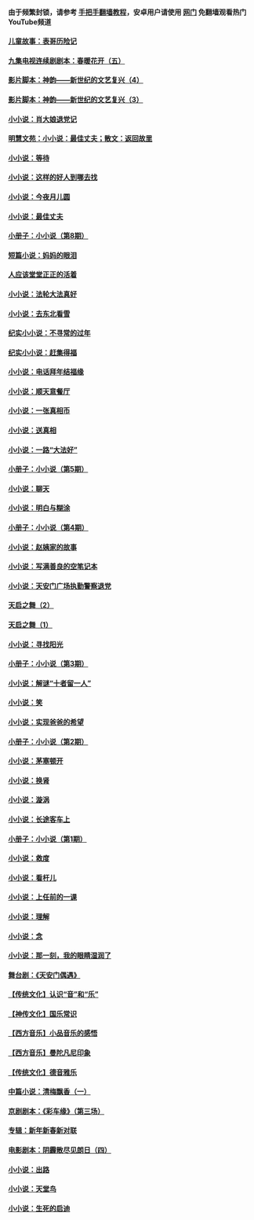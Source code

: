 #### 由于频繁封锁，请参考 [手把手翻墙教程](https://github.com/gfw-breaker/guides/wiki/)，安卓用户请使用 [网门](https://github.com/gfw-breaker/nogfw/blob/master/dl.md?t=06200801) 免翻墙观看热门YouTube频道 

#### [儿童故事：表哥历险记](../pages/328/383535.md?t=06200801) 

#### [九集电视连续剧剧本：春暖花开（五）](../pages/328/275919.md?t=06200801) 

#### [影片脚本：神韵——新世纪的文艺复兴（4）](../pages/328/266089.md?t=06200801) 

#### [影片脚本：神韵——新世纪的文艺复兴（3）](../pages/328/266087.md?t=06200801) 

#### [小小说：肖大娘退党记](../pages/328/239807.md?t=06200801) 

#### [明慧文苑：小小说：最佳丈夫；散文：返回故里](../pages/328/3439.md?t=06200801) 

#### [小小说：等待](../pages/328/223927.md?t=06200801) 

#### [小小说：这样的好人到哪去找](../pages/328/209396.md?t=06200801) 

#### [小小说：今夜月儿圆](../pages/328/193588.md?t=06200801) 

#### [小小说：最佳丈夫](../pages/328/190938.md?t=06200801) 

#### [小册子：小小说（第8期）](../pages/328/188202.md?t=06200801) 

#### [短篇小说：妈妈的眼泪](../pages/328/187712.md?t=06200801) 

#### [人应该堂堂正正的活着](../pages/328/182430.md?t=06200801) 

#### [小小说：法轮大法真好](../pages/328/174669.md?t=06200801) 

#### [小小说：去东北看雪](../pages/328/173882.md?t=06200801) 

#### [纪实小小说：不寻常的过年](../pages/328/173187.md?t=06200801) 

#### [纪实小小说：赶集得福](../pages/328/172652.md?t=06200801) 

#### [小小说：电话拜年结福缘](../pages/328/172533.md?t=06200801) 

#### [小小说：顺天意餐厅](../pages/328/170182.md?t=06200801) 

#### [小小说：一张真相币](../pages/328/169410.md?t=06200801) 

#### [小小说：送真相](../pages/328/166713.md?t=06200801) 

#### [小小说：一路“大法好”](../pages/328/162016.md?t=06200801) 

#### [小册子：小小说（第5期）](../pages/328/161131.md?t=06200801) 

#### [小小说：聊天](../pages/328/159640.md?t=06200801) 

#### [小小说：明白与糊涂](../pages/328/158101.md?t=06200801) 

#### [小册子：小小说（第4期）](../pages/328/158006.md?t=06200801) 

#### [小小说：赵姨家的故事](../pages/328/157843.md?t=06200801) 

#### [小小说：写满善良的空笔记本](../pages/328/157382.md?t=06200801) 

#### [小小说：天安门广场执勤警察退党](../pages/328/156982.md?t=06200801) 

#### [天启之舞（2）](../pages/328/153440.md?t=06200801) 

#### [天启之舞（1）](../pages/328/153439.md?t=06200801) 

#### [小小说：寻找阳光](../pages/328/153065.md?t=06200801) 

#### [小册子：小小说（第3期）](../pages/328/151715.md?t=06200801) 

#### [小小说：解谜“十者留一人”](../pages/328/148967.md?t=06200801) 

#### [小小说：笑](../pages/328/148905.md?t=06200801) 

#### [小小说：实现爸爸的希望](../pages/328/148096.md?t=06200801) 

#### [小册子：小小说（第2期）](../pages/328/147214.md?t=06200801) 

#### [小小说：茅塞顿开](../pages/328/147030.md?t=06200801) 

#### [小小说：换肾](../pages/328/146770.md?t=06200801) 

#### [小小说：漩涡](../pages/328/146683.md?t=06200801) 

#### [小小说：长途客车上](../pages/328/145076.md?t=06200801) 

#### [小册子：小小说（第1期）](../pages/328/143963.md?t=06200801) 

#### [小小说：救度](../pages/328/143927.md?t=06200801) 

#### [小小说：看杆儿](../pages/328/142137.md?t=06200801) 

#### [小小说：上任前的一课](../pages/328/140808.md?t=06200801) 

#### [小小说：理解](../pages/328/140476.md?t=06200801) 

#### [小小说：念](../pages/328/139513.md?t=06200801) 

#### [小小说：那一刻，我的眼睛湿润了](../pages/328/138476.md?t=06200801) 

#### [舞台剧：《天安门偶遇》](../pages/328/117155.md?t=06200801) 

#### [【传统文化】认识“音”和“乐”](../pages/328/108667.md?t=06200801) 

#### [【神传文化】国乐常识](../pages/328/104225.md?t=06200801) 

#### [【西方音乐】小品音乐的感悟](../pages/328/102924.md?t=06200801) 

#### [【西方音乐】曼陀凡尼印象](../pages/328/102922.md?t=06200801) 

#### [【传统文化】德音雅乐](../pages/328/102923.md?t=06200801) 

#### [中篇小说：清梅飘香（一）](../pages/328/101058.md?t=06200801) 

#### [京剧剧本：《彩车缘》（第三场）](../pages/328/96434.md?t=06200801) 

#### [专辑：新年新春新对联](../pages/328/94991.md?t=06200801) 

#### [电影剧本：阴霾散尽见朗日（四）](../pages/328/87081.md?t=06200801) 

#### [小小说：出路](../pages/328/84848.md?t=06200801) 

#### [小小说：天堂鸟](../pages/328/83084.md?t=06200801) 

#### [小小说：生死的启迪](../pages/328/70977.md?t=06200801) 

